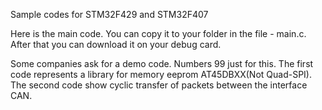 Sample codes for STM32F429 and STM32F407

Here is the main code.
You can copy it to your folder in the file - main.c.
After that you can download it on your debug card.


Some companies ask for a demo code. Numbers 99 just for this.
The first code represents a library for memory eeprom AT45DBXX(Not Quad-SPI). The second code show cyclic transfer of packets between the interface CAN.
